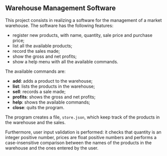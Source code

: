 ## Warehouse Management Software 

This project consists in realizing a software for the management of a market warehouse. The software has the following features:

- register new products, with name, quantity, sale price and purchase price;
- list all the available products;
- record the sales made;
- show the gross and net profits;
- show a help menu with all the available commands.

The available commands are:

- **add**: adds a product to the warehouse;
- **list**: lists the products in the warehouse;
- **sell**: records a sale made;
- **profits**: shows the gross and net profits;
- **help**: shows the available commands;  
- **close**: quits the program. 

The program creates a file, `store.json`, which keep track of the products in the warehouse and the sales.<br> 

Furthermore, user input validation is performed: it checks that quantity is an integer positive number, prices are float positive numbers and performs a case-insensitive comparison between the names of the products in the warehouse and the ones entered by the user.
